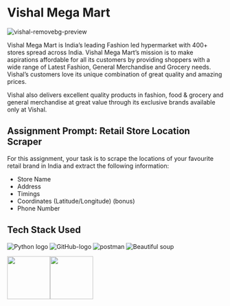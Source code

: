 # Vishal Mega Mart

![vishal-removebg-preview](https://user-images.githubusercontent.com/93968656/230025124-746453b9-d180-486e-aff5-0b91e647c339.png)

Vishal Mega Mart is India’s leading Fashion led hypermarket with 400+ stores spread across India. Vishal Mega Mart’s mission is to make aspirations affordable for all its customers by providing shoppers with a wide range of Latest Fashion, General Merchandise and Grocery needs. Vishal’s customers love its unique combination of great quality and amazing prices.

Vishal also delivers excellent quality products in fashion, food & grocery and general merchandise at great value through its exclusive brands available only at Vishal.

## Assignment Prompt: Retail Store Location Scraper
For this assignment, your task is to scrape the locations of your
favourite retail brand in India and extract the following information:
* Store Name
* Address
* Timings
* Coordinates (Latitude/Longitude) (bonus)
* Phone Number

## Tech Stack Used

![Python logo](https://user-images.githubusercontent.com/93968656/230027350-727dd0c4-65b7-4879-9192-83ed844dbb79.png)
![GitHub-logo](https://user-images.githubusercontent.com/93968656/230027363-b7195ce0-50ac-488b-98cc-77d0b2af9e35.png)
![postman](https://user-images.githubusercontent.com/93968656/230027367-8fcf920a-282e-44df-849a-c6c2d31f0e67.png)
![Beautiful soup](https://user-images.githubusercontent.com/93968656/230027371-81f73993-5b5a-49bd-92d2-a8daf1555357.png)



<img src="[pic.jpeg](https://user-images.githubusercontent.com/93968656/230027350-727dd0c4-65b7-4879-9192-83ed844dbb79.png)" width="100" height="100" /><img src="" width="100" height="100" />
